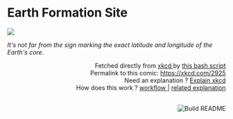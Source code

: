# <b>Earth Formation Site</b>

[![](https://imgs.xkcd.com/comics/earth_formation_site.png)](https://xkcd.com/2925)

<i>It&#39;s not far from the sign marking the exact latitude and longitude of the Earth&#39;s core.</i>

<div align="right">
  Fetched directly from
  <a href="https://xkcd.com">
    xkcd
  </a>
  by
  <a href="https://github.com/Vanille-N/Vanille-N/blob/master/fetch">
    this bash script
  </a>
</div>
<div align="right">
  Permalink to this comic:
  <a href="https://xkcd.com/2925">
    https://xkcd.com/2925
  </a>
</div>
<div align="right">
  Need an explanation ?
  <a href="https://www.explainxkcd.com/wiki/index.php/2925">
    Explain xkcd
  </a>
</div>
<div align="right">
  How does this work ?
  <a href="https://github.com/Vanille-N/Vanille-N/blob/master/.github/workflows/build.yml">
    workflow
  </a>
  |
  <a href="https://simonwillison.net/2020/Jul/10/self-updating-profile-readme/">
    related explanation
  </a>
</div><br>

<a href="https://github.com/Vanille-N/Vanille-N/actions"><img src="https://github.com/Vanille-N/Vanille-N/workflows/Build%20README/badge.svg" align="right" alt="Build README"></a>
